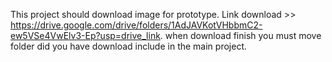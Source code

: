 This project should download image for prototype.
Link download >> https://drive.google.com/drive/folders/1AdJAVKotVHbbmC2-ew5VSe4VwElv3-Ep?usp=drive_link. 
when download finish you must move folder did you have download include in the main project.
